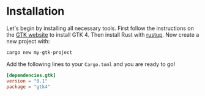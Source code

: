 # Installation

Let's begin by installing all necessary tools.
First follow the instructions on the [GTK website](https://www.gtk.org/docs/installations/) to install GTK 4.
Then install Rust with [rustup](https://rustup.rs/).
Now create a new project with:
```bash
cargo new my-gtk-project
```

Add the following lines to your `Cargo.toml` and you are ready to go!
```toml
[dependencies.gtk]
version = "0.1"
package = "gtk4"
```
